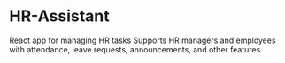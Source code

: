 # HR-Assistant
React app for managing HR tasks Supports HR managers and employees with attendance, leave requests, announcements, and other features.
